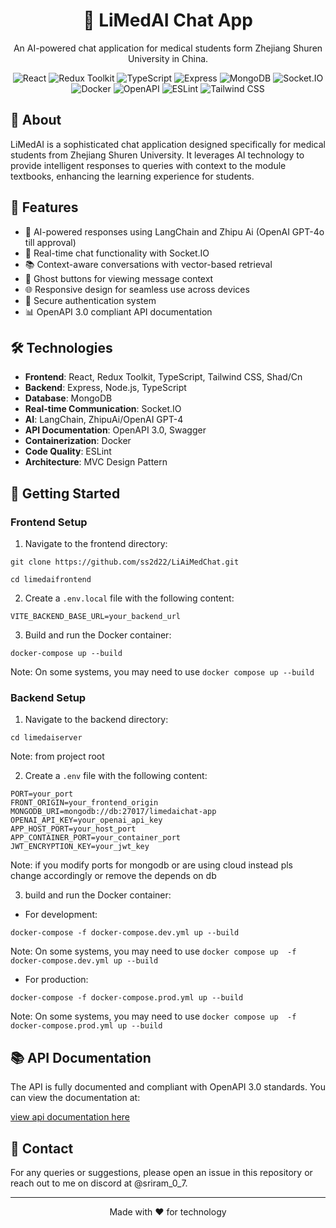 <div align="center">
  <h1>🧠 LiMedAI Chat App</h1>
  <p>An AI-powered chat application for medical students form Zhejiang Shuren University in China.</p>

  <div>
    <img src="https://img.shields.io/badge/-React-61DAFB?style=for-the-badge&logo=react&logoColor=black" alt="React" />
    <img src="https://img.shields.io/badge/-Redux_Toolkit-764ABC?style=for-the-badge&logo=redux&logoColor=white" alt="Redux Toolkit" />
    <img src="https://img.shields.io/badge/-TypeScript-3178C6?style=for-the-badge&logo=typescript&logoColor=white" alt="TypeScript" />
    <img src="https://img.shields.io/badge/-Express-000000?style=for-the-badge&logo=express&logoColor=white" alt="Express" />
    <img src="https://img.shields.io/badge/-MongoDB-47A248?style=for-the-badge&logo=mongodb&logoColor=white" alt="MongoDB" />
    <img src="https://img.shields.io/badge/-Socket.IO-010101?style=for-the-badge&logo=socket.io&logoColor=white" alt="Socket.IO" />
    <img src="https://img.shields.io/badge/-Docker-2496ED?style=for-the-badge&logo=docker&logoColor=white" alt="Docker" />
    <img src="https://img.shields.io/badge/-OpenAPI-6BA539?style=for-the-badge&logo=openapi-initiative&logoColor=white" alt="OpenAPI" />
    <img src="https://img.shields.io/badge/-ESLint-4B32C3?style=for-the-badge&logo=eslint&logoColor=white" alt="ESLint" />
    <img src="https://img.shields.io/badge/-Tailwind_CSS-38B2AC?style=for-the-badge&logo=tailwind-css&logoColor=white" alt="Tailwind CSS" />
  </div>
</div>

## 📖 About

LiMedAI is a sophisticated chat application designed specifically for medical students from Zhejiang Shuren University. It leverages AI technology to provide intelligent responses to queries with context to the module textbooks, enhancing the learning experience for students.

## 🌟 Features

- 🤖 AI-powered responses using LangChain and Zhipu Ai (OpenAI GPT-4o till approval)
- 💬 Real-time chat functionality with Socket.IO
- 📚 Context-aware conversations with vector-based retrieval
- 👻 Ghost buttons for viewing message context
- 🌐 Responsive design for seamless use across devices
- 🔐 Secure authentication system
- 📊 OpenAPI 3.0 compliant API documentation

## 🛠️ Technologies

- **Frontend**: React, Redux Toolkit, TypeScript, Tailwind CSS, Shad/Cn
- **Backend**: Express, Node.js, TypeScript
- **Database**: MongoDB
- **Real-time Communication**: Socket.IO
- **AI**: LangChain, ZhipuAi/OpenAI GPT-4
- **API Documentation**: OpenAPI 3.0, Swagger
- **Containerization**: Docker
- **Code Quality**: ESLint
- **Architecture**: MVC Design Pattern

## 🚀 Getting Started

### Frontend Setup

1. Navigate to the frontend directory:

```
git clone https://github.com/ss2d22/LiAiMedChat.git

cd limedaifrontend
```

2. Create a `.env.local` file with the following content:

```
VITE_BACKEND_BASE_URL=your_backend_url
```

3. Build and run the Docker container:

```
docker-compose up --build
```

Note: On some systems, you may need to use `docker compose up --build`

### Backend Setup

1. Navigate to the backend directory:

```
cd limedaiserver
```
Note: from project root

2. Create a `.env` file with the following content:

```
PORT=your_port
FRONT_ORIGIN=your_frontend_origin
MONGODB_URI=mongodb://db:27017/limedaichat-app
OPENAI_API_KEY=your_openai_api_key
APP_HOST_PORT=your_host_port
APP_CONTAINER_PORT=your_container_port
JWT_ENCRYPTION_KEY=your_jwt_key
```

Note: if you modify ports for mongodb or are using cloud instead pls change accordingly or remove the depends on db

3. build and run the Docker container:

- For development:

```
docker-compose -f docker-compose.dev.yml up --build
```

Note: On some systems, you may need to use `docker compose up  -f docker-compose.dev.yml up --build`

- For production:

```
docker-compose -f docker-compose.prod.yml up --build
```

Note: On some systems, you may need to use `docker compose up  -f docker-compose.prod.yml up --build`

## 📚 API Documentation

The API is fully documented and compliant with OpenAPI 3.0 standards. You can view the documentation at:

[view api documentation here](https://bump.sh/sriramprojects/doc/limedai)

## 👥 Contact

For any queries or suggestions, please open an issue in this repository or reach out to me on discord at @sriram_0_7.

---

<div align="center">
Made with ❤️ for technology
</div>
